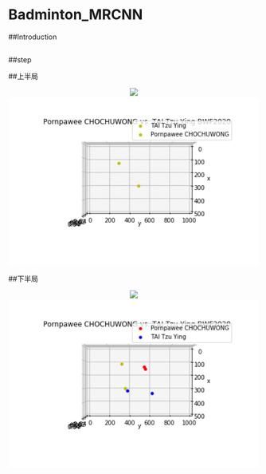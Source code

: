 # Badminton_MRCNN
##Introduction

##

##step

##上半局
<center><img src='./results/Webp.net-gifmaker1.gif' width='800px'></center>
<center><img src='./results/Webp.net-gifmaker (3).gif' width='800px'></center>

##下半局
<center><img src='./results/Webp.net-gifmaker2.gif' width='800px'></center>
<center><img src='./results/Webp.net-gifmaker (4).gif' width='800px'></center>
<!---
<center><img src='./results/Webp.net-gifmaker (5).gif' width='800px'></center>
--->

